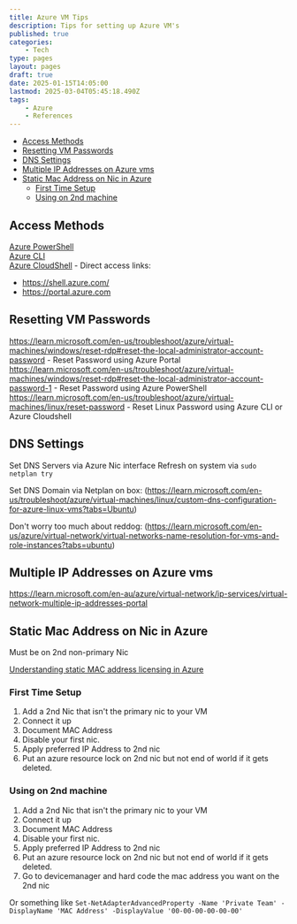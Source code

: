 ```yaml
---
title: Azure VM Tips
description: Tips for setting up Azure VM's
published: true
categories:
    - Tech
type: pages
layout: pages
draft: true
date: 2025-01-15T14:05:00
lastmod: 2025-03-04T05:45:18.490Z
tags:
    - Azure
    - References
---
```



<!--- cSpell:disable --->
* [Access Methods](#access-methods)
* [Resetting VM Passwords](#resetting-vm-passwords)
* [DNS Settings](#dns-settings)
* [Multiple IP Addresses on Azure vms](#multiple-ip-addresses-on-azure-vms)
* [Static Mac Address on Nic in Azure](#static-mac-address-on-nic-in-azure)
  * [First Time Setup](#first-time-setup)
  * [Using on 2nd machine](#using-on-2nd-machine)
<!--- cSpell:enable --->

## Access Methods

[Azure PowerShell](https://learn.microsoft.com/en-au/powershell/azure/)\
[Azure CLI](https://learn.microsoft.com/en-au/cli/azure/)\
[Azure CloudShell](https://learn.microsoft.com/en-us/azure/cloud-shell/overview) - Direct access links:

* <https://shell.azure.com/>
* <https://portal.azure.com>

## Resetting VM Passwords

<https://learn.microsoft.com/en-us/troubleshoot/azure/virtual-machines/windows/reset-rdp#reset-the-local-administrator-account-password> - Reset Password using Azure Portal\
<https://learn.microsoft.com/en-us/troubleshoot/azure/virtual-machines/windows/reset-rdp#reset-the-local-administrator-account-password-1> - Reset Password using Azure PowerShell\
<https://learn.microsoft.com/en-us/troubleshoot/azure/virtual-machines/linux/reset-password> - Reset Linux Password using Azure CLI or Azure Cloudshell

## DNS Settings

Set DNS Servers via Azure Nic interface
Refresh on system via `sudo netplan try`

Set DNS Domain via Netplan on box: (<https://learn.microsoft.com/en-us/troubleshoot/azure/virtual-machines/linux/custom-dns-configuration-for-azure-linux-vms?tabs=Ubuntu>)

Don't worry too much about reddog: (<https://learn.microsoft.com/en-us/azure/virtual-network/virtual-networks-name-resolution-for-vms-and-role-instances?tabs=ubuntu>)

## Multiple IP Addresses on Azure vms

<https://learn.microsoft.com/en-au/azure/virtual-network/ip-services/virtual-network-multiple-ip-addresses-portal>

## Static Mac Address on Nic in Azure

Must be on 2nd non-primary Nic

[Understanding static MAC address licensing in Azure](https://techcommunity.microsoft.com/blog/itopstalkblog/understanding-static-mac-address-licensing-in-azure/1386187)

### First Time Setup

1. Add a 2nd Nic that isn't the primary nic to your VM
2. Connect it up
3. Document MAC Address
4. Disable your first nic.
5. Apply preferred IP Address to 2nd nic
6. Put an azure resource lock on 2nd nic but not end of world if it gets deleted.

### Using on 2nd machine

1. Add a 2nd Nic that isn't the primary nic to your VM
2. Connect it up
3. Document MAC Address
4. Disable your first nic.
5. Apply preferred IP Address to 2nd nic
6. Put an azure resource lock on 2nd nic but not end of world if it gets deleted.
7. Go to devicemanager and hard code the mac address you want on the 2nd nic

Or something like `Set-NetAdapterAdvancedProperty -Name 'Private Team' -DisplayName 'MAC Address' -DisplayValue '00-00-00-00-00-00'`
